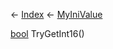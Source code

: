 ← [Index](Api-Index) ← [MyIniValue](VRage.Game.ModAPI.Ingame.Utilities.MyIniValue)

[bool](System.Boolean) TryGetInt16()